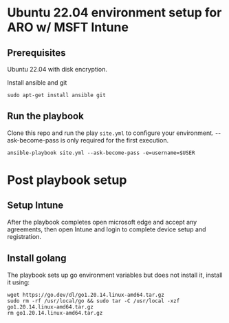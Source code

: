 # Ubuntu 22.04 environment setup for ARO w/ MSFT Intune

## Prerequisites

Ubuntu 22.04 with disk encryption.

Install ansible and git
```
sudo apt-get install ansible git
```

## Run the playbook

Clone this repo and run the play `site.yml` to configure your environment.  --ask-become-pass is only required for the first execution.
```
ansible-playbook site.yml --ask-become-pass -e=username=$USER
```



# Post playbook setup 
## Setup Intune
After the playbook completes open microsoft edge and accept any agreements, then open Intune and login to complete device setup and registration.

## Install golang
The playbook sets up go environment variables but does not install it, install it using:
```
wget https://go.dev/dl/go1.20.14.linux-amd64.tar.gz
sudo rm -rf /usr/local/go && sudo tar -C /usr/local -xzf go1.20.14.linux-amd64.tar.gz
rm go1.20.14.linux-amd64.tar.gz
```
